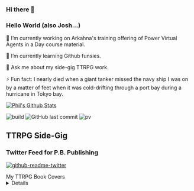 ### Hi there 👋

### Hello World (also Josh...)
🔭 I’m currently working on Arkahna's training offering of Power Virtual Agents in a Day course material.

🌱 I’m currently learning Github funsies.

💬 Ask me about my side-gig TTRPG work.

⚡ Fun fact: I nearly died when a giant tanker missed the navy ship I was on by a matter of feet when it was cold-drifting through a port bay during a hurricane in Tokyo bay.

[![Phil's Github Stats](https://github-readme-stats.vercel.app/api?username=PhilBeckwith)](https://github.com/anuraghazra/github-readme-stats)


![build](https://github.com/mopig/mopig/workflows/build/badge.svg)
![GitHub last commit](https://img.shields.io/github/last-commit/PhilBeckwith/PhilBeckwith)
![pv](https://pageview.vercel.app/?github_user=PhilBeckwith)

## TTRPG Side-Gig
### Twitter Feed for P.B. Publishing

[![github-readme-twitter](https://github-readme-twitter.gazf.vercel.app/api?id=pbpublishing1)](https://github.com/gazf/github-readme-twitter)


<!DOCTYPE html>
<html>
<head>
  <title>Basic Frogger HTML Game</title>
  <meta charset="UTF-8">
  <style>
  html, body {
    height: 100%;
    margin: 0;
  }

  body {
    background: black;
    display: flex;
    align-items: center;
    justify-content: center;
  }
  </style>
</head>
<body>
<canvas width="624" height="720" id="game"></canvas>
<script>
const canvas = document.getElementById('game');
const context = canvas.getContext('2d');

const grid = 48;
const gridGap = 10;

// a simple sprite prototype function
function Sprite(props) {
  // shortcut for assigning all object properties to the sprite
  Object.assign(this, props);
}
Sprite.prototype.render = function() {
  context.fillStyle = this.color;

  // draw a rectangle sprite
  if (this.shape === 'rect') {
    // by using a size less than the grid we can ensure there is a visual space
    // between each row
    context.fillRect(this.x, this.y + gridGap / 2, this.size, grid - gridGap);
  }
  // draw a circle sprite. since size is the diameter we need to divide by 2
  // to get the radius. also the x/y position needs to be centered instead of
  // the top-left corner of the sprite
  else {
    context.beginPath();
    context.arc(
      this.x + this.size / 2, this.y + this.size / 2,
      this.size / 2 - gridGap / 2, 0, 2 * Math.PI
    );
    context.fill();
  }
}

const frogger = new Sprite({
  x: grid * 6,
  y: grid * 13,
  color: 'greenyellow',
  size: grid,
  shape: 'circle'
});
const scoredFroggers = [];

// a pattern describes each obstacle in the row
const patterns = [
  // end bank is safe
  null,

  // log
  {
    spacing: [2],      // how many grid spaces between each obstacle
    color: '#c55843',  // color of the obstacle
    size: grid * 4,    // width (rect) / diameter (circle) of the obstacle
    shape: 'rect',     // shape of the obstacle (rect or circle)
    speed: 0.75        // how fast the obstacle moves and which direction
  },

  // turtle
  {
    spacing: [0,2,0,2,0,2,0,4],
    color: '#de0004',
    size: grid,
    shape: 'circle',
    speed: -1
  },

  // long log
  {
    spacing: [2],
    color: '#c55843',
    size: grid * 7,
    shape: 'rect',
    speed: 1.5
  },

  // log
  {
    spacing: [3],
    color: '#c55843',
    size: grid * 3,
    shape: 'rect',
    speed: 0.5
  },

  // turtle
  {
    spacing: [0,0,1],
    color: '#de0004',
    size: grid,
    shape: 'circle',
    speed: -1
  },

  // beach is safe
  null,

  // truck
  {
    spacing: [3,8],
    color: '#c2c4da',
    size: grid * 2,
    shape: 'rect',
    speed: -1
  },

  // fast car
  {
    spacing: [14],
    color: '#c2c4da',
    size: grid,
    shape: 'rect',
    speed: 0.75
  },

  // car
  {
    spacing: [3,3,7],
    color: '#de3cdd',
    size: grid,
    shape: 'rect',
    speed: -0.75
  },

  // bulldozer
  {
    spacing: [3,3,7],
    color: '#0bcb00',
    size: grid,
    shape: 'rect',
    speed: 0.5
  },

  // car
  {
    spacing: [4],
    color: '#e5e401',
    size: grid,
    shape: 'rect',
    speed: -0.5
  },

  // start zone is safe
  null
];

// rows holds all the sprites for that row
const rows = [];
for (let i = 0; i < patterns.length; i++) {
  rows[i] = [];

  let x = 0;
  let index = 0;
  const pattern = patterns[i];

  // skip empty patterns (safe zones)
  if (!pattern) {
    continue;
  }

  // allow there to be 1 extra pattern offscreen so the loop is seamless
  // (especially for the long log)
  let totalPatternWidth =
    pattern.spacing.reduce((acc, space) => acc + space, 0) * grid +
    pattern.spacing.length * pattern.size;
  let endX = 0;
  while (endX < canvas.width) {
    endX += totalPatternWidth;
  }
  endX += totalPatternWidth;

  // populate the row with sprites
  while (x < endX) {
    rows[i].push(new Sprite({
      x,
      y: grid * (i + 1),
      index,
      ...pattern
    }));

    // move the next sprite over according to the spacing
    const spacing = pattern.spacing;
    x += pattern.size + spacing[index] * grid;
    index = (index + 1) % spacing.length;
  }
}

// game loop
function loop() {
  requestAnimationFrame(loop);
  context.clearRect(0,0,canvas.width,canvas.height);

  // draw the game background
  // water
  context.fillStyle = '#000047';
  context.fillRect(0, grid, canvas.width, grid * 6);

  // end bank
  context.fillStyle = '#1ac300';
  context.fillRect(0, grid, canvas.width, 5);
  context.fillRect(0, grid, 5, grid);
  context.fillRect(canvas.width - 5, grid, 5, grid);
  for (let i = 0; i < 4; i++) {
    context.fillRect(grid + grid * 3 * i, grid, grid * 2, grid);
  }

  // beach
  context.fillStyle = '#8500da';
  context.fillRect(0, 7 * grid, canvas.width, grid);

  // start zone
  context.fillRect(0, canvas.height - grid * 2, canvas.width, grid);

  // update and draw obstacles
  for (let r = 0; r < rows.length; r++) {
    const row = rows[r];

    for (let i = 0; i < row.length; i++) {
      const sprite = row[i]
      sprite.x += sprite.speed;
      sprite.render();

      // loop sprite around the screen
      // sprite is moving to the left and goes offscreen
      if (sprite.speed < 0 && sprite.x < 0 - sprite.size) {

        // find the rightmost sprite
        let rightMostSprite = sprite;
        for (let j = 0; j < row.length; j++) {
          if (row[j].x > rightMostSprite.x) {
            rightMostSprite = row[j];
          }
        }

        // move the sprite to the next spot in the pattern so it continues
        const spacing = patterns[r].spacing;
        sprite.x =
          rightMostSprite.x + rightMostSprite.size +
          spacing[rightMostSprite.index] * grid;
        sprite.index = (rightMostSprite.index + 1) % spacing.length;
      }

      // sprite is moving to the right and goes offscreen
      if (sprite.speed > 0 && sprite.x > canvas.width) {

        // find the leftmost sprite
        let leftMostSprite = sprite;
        for (let j = 0; j < row.length; j++) {
          if (row[j].x < leftMostSprite.x) {
            leftMostSprite = row[j];
          }
        }

        // move the sprite to the next spot in the pattern so it continues
        const spacing = patterns[r].spacing;
        let index = leftMostSprite.index - 1;
        index = index >= 0 ? index : spacing.length - 1;
        sprite.x = leftMostSprite.x - spacing[index] * grid - sprite.size;
        sprite.index = index;
      }
    }
  }

  // draw frogger
  frogger.x += frogger.speed || 0;
  frogger.render();

  // draw scored froggers
  scoredFroggers.forEach(frog => frog.render());

  // check for collision with all sprites in the same row as frogger
  const froggerRow = frogger.y / grid - 1 | 0;
  let collision = false;
  for (let i = 0; i < rows[froggerRow].length; i++) {
    let sprite = rows[froggerRow][i];

    // axis-aligned bounding box (AABB) collision check
    // treat any circles as rectangles for the purposes of collision
    if (frogger.x < sprite.x + sprite.size - gridGap &&
        frogger.x + grid - gridGap > sprite.x &&
        frogger.y < sprite.y + grid &&
        frogger.y + grid > sprite.y) {
      collision = true;

      // reset frogger if got hit by car
      if (froggerRow > rows.length / 2) {
        frogger.x = grid * 6;
        frogger.y = grid * 13;
      }
      // move frogger along with obstacle
      else {
        frogger.speed = sprite.speed;
      }
    }
  }

  if (!collision) {
    // if fogger isn't colliding reset speed
    frogger.speed = 0;

    // frogger got to end bank (goal every 3 cols)
    const col = (frogger.x + grid / 2) / grid | 0;
    if (froggerRow === 0 && col % 3 === 0 &&
        // check to see if there isn't a scored frog already there
        !scoredFroggers.find(frog => frog.x === col * grid)) {
      scoredFroggers.push(new Sprite({
        ...frogger,
        x: col * grid,
        y: frogger.y + 5
      }));
    }

    // reset frogger if not on obstacle in river
    if (froggerRow < rows.length / 2 - 1) {
      frogger.x = grid * 6;
      frogger.y = grid * 13;
    }
  }
}

// listen to keyboard events to move frogger
document.addEventListener('keydown', function(e) {
  // left arrow key
  if (e.which === 37) {
    frogger.x -= grid;
  }
  // right arrow key
  else if (e.which === 39) {
    frogger.x += grid;
  }

  // up arrow key
  else if (e.which === 38) {
    frogger.y -= grid;
  }
  // down arrow key
  else if (e.which === 40) {
    frogger.y += grid;
  }

  // clamp frogger position to stay on screen
  frogger.x = Math.min( Math.max(0, frogger.x), canvas.width - grid);
  frogger.y = Math.min( Math.max(grid, frogger.y), canvas.height - grid * 2);
});

// start the game
requestAnimationFrame(loop);
</script>
</body>
</html>

<My TTRPG Book Covers>
  <summary>My TTRPG Book Covers</summary><details>
  <img src="https://www.dmsguild.com/images/8957/206076.jpg" name="The Haunt">
  <img src="https://www.dmsguild.com/images/8957/225640.jpg" name="Adventure Anthology 1">
  <img src="https://www.drivethrurpg.com/images/12725/302843.jpg" name="Wranglers of Westhallow">
</My TTRPG Book Covers>

<!--
**PhilBeckwith/PhilBeckwith** is a ✨ _special_ ✨ repository because its `README.md` (this file) appears on your GitHub profile.

Here are some ideas to get you started:

- 🔭 I’m currently working on ...
- 🌱 I’m currently learning ...
- 👯 I’m looking to collaborate on ...
- 🤔 I’m looking for help with ...
- 💬 Ask me about ...
- 📫 How to reach me: ...
- 😄 Pronouns: ...
- ⚡ Fun fact: ...
-->
